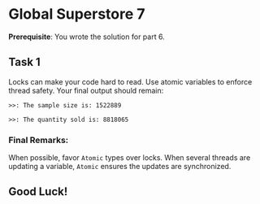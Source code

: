 # Global Superstore 7

**Prerequisite**: You wrote the solution for part 6.

## Task 1
Locks can make your code hard to read. Use atomic variables to enforce thread safety. Your final output should remain:

`>>: The sample size is: 1522889`

`>>: The quantity sold is: 8818065`

### Final Remarks:
When possible, favor `Atomic` types over locks. When several threads are updating a variable, `Atomic` ensures the updates are synchronized.

## Good Luck!
